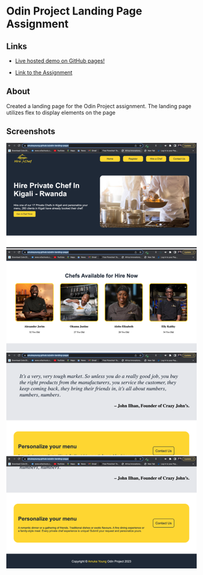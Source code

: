 # Odin Project Landing Page Assignment
## Links
- [Live hosted demo on GitHub pages!](https://amukayoung.github.io/odin-landing-page/)

- [Link to the Assignment](https://www.theodinproject.com/paths/foundations/courses/foundations/lessons/landing-page)

## About
Created a landing page for the Odin Project assignment. The landing page utilizes flex to display elements on the page

## Screenshots

![](./images/Screen1.png)
![](./images/Screen2.png)
![](./images/Screen3.png)
![](./images/Screen4.png)
